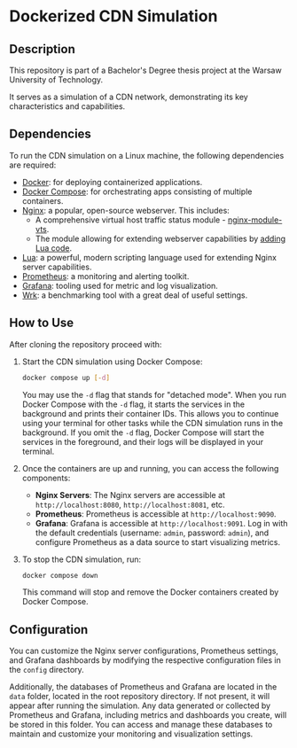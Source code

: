 # Dockerized CDN Simulation

## Description

This repository is part of a Bachelor's Degree thesis project at the Warsaw University of Technology.

It serves as a simulation of a CDN network, demonstrating its key characteristics and capabilities.

## Dependencies

To run the CDN simulation on a Linux machine, the following dependencies are required:

- [Docker](https://www.docker.com/): for deploying containerized applications.
- [Docker Compose](https://docs.docker.com/compose/): for orchestrating apps consisting of multiple containers.
- [Nginx](https://www.nginx.com/): a popular, open-source webserver. This includes:
    - A comprehensive virtual host traffic status module - [nginx-module-vts](https://github.com/vozlt/nginx-module-vts).
    - The module allowing for extending webserver capabilities by [adding Lua code](https://github.com/openresty/lua-nginx-module).
- [Lua](https://www.lua.org/): a powerful, modern scripting language used for extending Nginx server capabilities.
- [Prometheus](https://prometheus.io/): a monitoring and alerting toolkit.
- [Grafana](https://grafana.com/): tooling used for metric and log visualization.
- [Wrk](https://github.com/wg/wrk): a benchmarking tool with a great deal of useful settings.

## How to Use

After cloning the repository proceed with:

1. Start the CDN simulation using Docker Compose:

    ```bash
    docker compose up [-d]
    ```
    
    You may use the `-d` flag that stands for "detached mode". When you run Docker Compose with the `-d` flag, it starts the services in the background and prints their container IDs. This allows you to continue using your terminal for other tasks while the CDN simulation runs in the background. If you omit the `-d` flag, Docker Compose will start the services in the foreground, and their logs will be displayed in your terminal.

2. Once the containers are up and running, you can access the following components:

   - **Nginx Servers**: The Nginx servers are accessible at `http://localhost:8080`, `http://localhost:8081`, etc.
   - **Prometheus**: Prometheus is accessible at `http://localhost:9090`.
   - **Grafana**: Grafana is accessible at `http://localhost:9091`. Log in with the default credentials (username: `admin`, password: `admin`), and configure Prometheus as a data source to start visualizing metrics.

3. To stop the CDN simulation, run:

    ```bash
    docker compose down
    ```

   This command will stop and remove the Docker containers created by Docker Compose.
   
## Configuration

You can customize the Nginx server configurations, Prometheus settings, and Grafana dashboards by modifying the respective configuration files in the `config` directory.

Additionally, the databases of Prometheus and Grafana are located in the `data` folder, located in the root repository directory. If not present, it will appear after running the simulation. Any data generated or collected by Prometheus and Grafana, including metrics and dashboards you create, will be stored in this folder. You can access and manage these databases to maintain and customize your monitoring and visualization settings.
